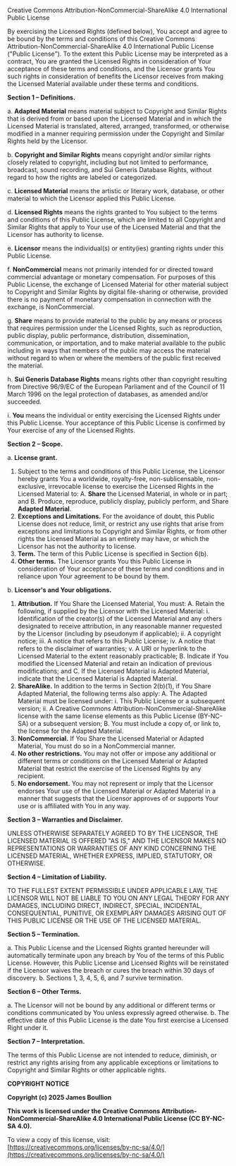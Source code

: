 Creative Commons Attribution-NonCommercial-ShareAlike 4.0 International Public License

By exercising the Licensed Rights (defined below), You accept and agree to be bound by the terms and conditions of this Creative Commons Attribution-NonCommercial-ShareAlike 4.0 International Public License ("Public License"). To the extent this Public License may be interpreted as a contract, You are granted the Licensed Rights in consideration of Your acceptance of these terms and conditions, and the Licensor grants You such rights in consideration of benefits the Licensor receives from making the Licensed Material available under these terms and conditions.

**Section 1 – Definitions.**

a. **Adapted Material** means material subject to Copyright and Similar Rights that is derived from or based upon the Licensed Material and in which the Licensed Material is translated, altered, arranged, transformed, or otherwise modified in a manner requiring permission under the Copyright and Similar Rights held by the Licensor.

b. **Copyright and Similar Rights** means copyright and/or similar rights closely related to copyright, including but not limited to performance, broadcast, sound recording, and Sui Generis Database Rights, without regard to how the rights are labeled or categorized.

c. **Licensed Material** means the artistic or literary work, database, or other material to which the Licensor applied this Public License.

d. **Licensed Rights** means the rights granted to You subject to the terms and conditions of this Public License, which are limited to all Copyright and Similar Rights that apply to Your use of the Licensed Material and that the Licensor has authority to license.

e. **Licensor** means the individual(s) or entity(ies) granting rights under this Public License.

f. **NonCommercial** means not primarily intended for or directed toward commercial advantage or monetary compensation. For purposes of this Public License, the exchange of Licensed Material for other material subject to Copyright and Similar Rights by digital file-sharing or otherwise, provided there is no payment of monetary compensation in connection with the exchange, is NonCommercial.

g. **Share** means to provide material to the public by any means or process that requires permission under the Licensed Rights, such as reproduction, public display, public performance, distribution, dissemination, communication, or importation, and to make material available to the public including in ways that members of the public may access the material without regard to when or where the members of the public first received the material.

h. **Sui Generis Database Rights** means rights other than copyright resulting from Directive 96/9/EC of the European Parliament and of the Council of 11 March 1996 on the legal protection of databases, as amended and/or succeeded.

i. **You** means the individual or entity exercising the Licensed Rights under this Public License. Your acceptance of this Public License is confirmed by Your exercise of any of the Licensed Rights.

**Section 2 – Scope.**

a. **License grant.**

1. Subject to the terms and conditions of this Public License, the Licensor hereby grants You a worldwide, royalty-free, non-sublicensable, non-exclusive, irrevocable license to exercise the Licensed Rights in the Licensed Material to:
   A. **Share** the Licensed Material, in whole or in part; and
   B. Produce, reproduce, publicly display, publicly perform, and Share **Adapted Material**.
2. **Exceptions and Limitations.** For the avoidance of doubt, this Public License does not reduce, limit, or restrict any use rights that arise from exceptions and limitations to Copyright and Similar Rights, or from other rights the Licensed Material as an entirety may have, or which the Licensor has not the authority to license.
3. **Term.** The term of this Public License is specified in Section 6(b).
4. **Other terms.** The Licensor grants You this Public License in consideration of Your acceptance of these terms and conditions and in reliance upon Your agreement to be bound by them.

b. **Licensor's and Your obligations.**

1. **Attribution.** If You Share the Licensed Material, You must:
   A. Retain the following, if supplied by the Licensor with the Licensed Material:
   i. Identification of the creator(s) of the Licensed Material and any others designated to receive attribution, in any reasonable manner requested by the Licensor (including by pseudonym if applicable);
   ii. A copyright notice;
   iii. A notice that refers to this Public License;
   iv. A notice that refers to the disclaimer of warranties;
   v. A URI or hyperlink to the Licensed Material to the extent reasonably practicable;
   B. Indicate if You modified the Licensed Material and retain an indication of previous modifications; and
   C. If the Licensed Material is Adapted Material, indicate that the Licensed Material is Adapted Material.
2. **ShareAlike.** In addition to the terms in Section 2(b)(1), if You Share Adapted Material, the following terms also apply:
   A. The Adapted Material must be licensed under:
   i. This Public License or a subsequent version;
   ii. A Creative Commons Attribution-NonCommercial-ShareAlike license with the same license elements as this Public License (BY-NC-SA) or a subsequent version;
   B. You must include a copy of, or link to, the license for the Adapted Material.
3. **NonCommercial.** If You Share the Licensed Material or Adapted Material, You must do so in a NonCommercial manner.
4. **No other restrictions.** You may not offer or impose any additional or different terms or conditions on the Licensed Material or Adapted Material that restrict the exercise of the Licensed Rights by any recipient.
5. **No endorsement.** You may not represent or imply that the Licensor endorses Your use of the Licensed Material or Adapted Material in a manner that suggests that the Licensor approves of or supports Your use or is affiliated with You in any way.

**Section 3 – Warranties and Disclaimer.**

UNLESS OTHERWISE SEPARATELY AGREED TO BY THE LICENSOR, THE LICENSED MATERIAL IS OFFERED "AS IS," AND THE LICENSOR MAKES NO REPRESENTATIONS OR WARRANTIES OF ANY KIND CONCERNING THE LICENSED MATERIAL, WHETHER EXPRESS, IMPLIED, STATUTORY, OR OTHERWISE.

**Section 4 – Limitation of Liability.**

TO THE FULLEST EXTENT PERMISSIBLE UNDER APPLICABLE LAW, THE LICENSOR WILL NOT BE LIABLE TO YOU ON ANY LEGAL THEORY FOR ANY DAMAGES, INCLUDING DIRECT, INDIRECT, SPECIAL, INCIDENTAL, CONSEQUENTIAL, PUNITIVE, OR EXEMPLARY DAMAGES ARISING OUT OF THIS PUBLIC LICENSE OR THE USE OF THE LICENSED MATERIAL.

**Section 5 – Termination.**

a. This Public License and the Licensed Rights granted hereunder will automatically terminate upon any breach by You of the terms of this Public License. However, this Public License and Licensed Rights will be reinstated if the Licensor waives the breach or cures the breach within 30 days of discovery.
b. Sections 1, 3, 4, 5, 6, and 7 survive termination.

**Section 6 – Other Terms.**

a. The Licensor will not be bound by any additional or different terms or conditions communicated by You unless expressly agreed otherwise.
b. The effective date of this Public License is the date You first exercise a Licensed Right under it.

**Section 7 – Interpretation.**

The terms of this Public License are not intended to reduce, diminish, or restrict any rights arising from any applicable exceptions or limitations to Copyright and Similar Rights or other applicable rights.

**COPYRIGHT NOTICE**

**Copyright (c) 2025 James Boullion**

**This work is licensed under the Creative Commons Attribution-NonCommercial-ShareAlike 4.0 International Public License (CC BY-NC-SA 4.0).**

To view a copy of this license, visit: [https://creativecommons.org/licenses/by-nc-sa/4.0/](https://creativecommons.org/licenses/by-nc-sa/4.0/)
